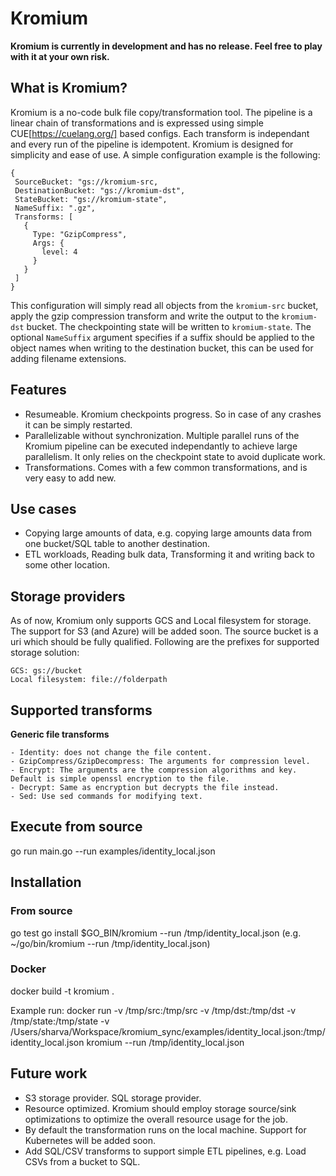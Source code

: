 # Kromium
**Kromium is currently in development and has no release. Feel free to play with it at your own risk.**

## What is Kromium?

Kromium is a no-code bulk file copy/transformation tool. The pipeline is a linear chain of transformations and is expressed using simple CUE[https://cuelang.org/] based configs. Each transform is independant and every run of the pipeline is idempotent. Kromium is designed for simplicity and ease of use. A simple configuration example is the following:

```
{
 SourceBucket: "gs://kromium-src,
 DestinationBucket: "gs://kromium-dst",
 StateBucket: "gs://kromium-state",
 NameSuffix: ".gz",
 Transforms: [
   {
     Type: "GzipCompress",
     Args: {
       level: 4
     }
   }
 ]
}
```

This configuration will simply read all objects from the `kromium-src` bucket, apply the gzip compression transform and write the output to the `kromium-dst` bucket. The checkpointing state will be written to `kromium-state`. The optional `NameSuffix` argument specifies if a suffix should be applied to the object names when writing to the destination bucket, this can be used for adding filename extensions.

## Features
- Resumeable. Kromium checkpoints progress. So in case of any crashes it can be simply restarted.
- Parallelizable without synchronization. Multiple parallel runs of the Kromium pipeline can be executed independantly to achieve large parallelism. It only relies on the checkpoint state to avoid duplicate work.
- Transformations. Comes with a few common transformations, and is very easy to add new.

## Use cases
- Copying large amounts of data, e.g. copying large amounts data from one bucket/SQL table to another destination.
- ETL workloads, Reading bulk data, Transforming it and writing back to some other location.

## Storage providers
As of now, Kromium only supports GCS and Local filesystem for storage. The support for S3 (and Azure) will be added soon. The source bucket is a uri which should be fully qualified. Following are the prefixes for supported storage solution:
```
GCS: gs://bucket
Local filesystem: file://folderpath
```

## Supported transforms
**Generic file transforms**
```
- Identity: does not change the file content.
- GzipCompress/GzipDecompress: The arguments for compression level.
- Encrypt: The arguments are the compression algorithms and key. Default is simple openssl encryption to the file.
- Decrypt: Same as encryption but decrypts the file instead.
- Sed: Use sed commands for modifying text.
```

## Execute from source
go run main.go --run examples/identity_local.json 

## Installation
### From source
go test
go install
$GO_BIN/kromium --run /tmp/identity_local.json (e.g. ~/go/bin/kromium --run /tmp/identity_local.json)

### Docker
docker build -t kromium .

Example run:
docker run -v /tmp/src:/tmp/src -v /tmp/dst:/tmp/dst -v /tmp/state:/tmp/state -v /Users/sharva/Workspace/kromium_sync/examples/identity_local.json:/tmp/identity_local.json kromium --run /tmp/identity_local.json

## Future work
- S3 storage provider. SQL storage provider.
- Resource optimized. Kromium should employ storage source/sink optimizations to optimize the overall resource usage for the job.
- By default the transformation runs on the local machine. Support for Kubernetes will be added soon.
- Add SQL/CSV transforms to support simple ETL pipelines, e.g. Load CSVs from a bucket to SQL.
